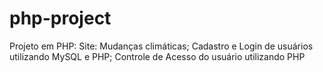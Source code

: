 # php-project
Projeto em PHP: Site: Mudanças climáticas; Cadastro e Login de usuários utilizando MySQL e PHP; Controle de Acesso do usuário utilizando PHP

